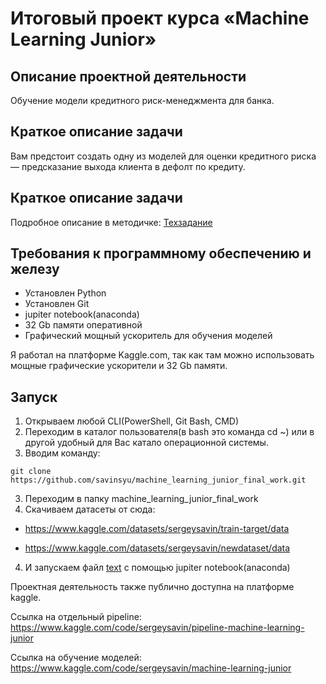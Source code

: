 # Итоговый проект курса «Machine Learning Junior»

## Описание проектной деятельности
Обучение модели кредитного риск-менеджмента для банка.

## Краткое описание задачи
Вам предстоит создать одну из моделей для оценки кредитного риска —
предсказание выхода клиента в дефолт по кредиту.

## Краткое описание задачи
Подробное описание в методичке:
[Техзадание](tz.pdf)

## Требования к программному обеспечению и железу

* Установлен Python
* Установлен Git
* jupiter notebook(anaconda)
* 32 Gb памяти оперативной
* Графический мощный ускоритель для обучения моделей

Я работал на платформе Kaggle.com, так как там можно использовать мощные графические ускорители и 32 Gb памяти.

## Запуск

1. Открываем любой CLI(PowerShell, Git Bash, CMD)
2. Переходим в каталог пользователя(в bash это команда cd ~) или в другой удобный для Вас катало операционной системы.
2. Вводим команду: 
```
git clone https://github.com/savinsyu/machine_learning_junior_final_work.git
```
3. Переходим в папку machine_learning_junior_final_work 
4. Скачиваем датасеты от сюда:

* https://www.kaggle.com/datasets/sergeysavin/train-target/data

* https://www.kaggle.com/datasets/sergeysavin/newdataset/data

4. И запускаем файл [text](final_work_savin_sergey.ipynb) с помощью jupiter notebook(anaconda)

Проектная деятельность также публично доступна на платформе kaggle.

Ссылка на отдельный pipeline:
https://www.kaggle.com/code/sergeysavin/pipeline-machine-learning-junior

Ссылка на обучение моделей:
https://www.kaggle.com/code/sergeysavin/machine-learning-junior
